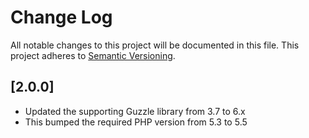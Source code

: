 # Change Log
All notable changes to this project will be documented in this file.
This project adheres to [Semantic Versioning](http://semver.org/).

## [2.0.0]

-  Updated the supporting Guzzle library from 3.7 to 6.x
-  This bumped the required PHP version from 5.3 to 5.5
